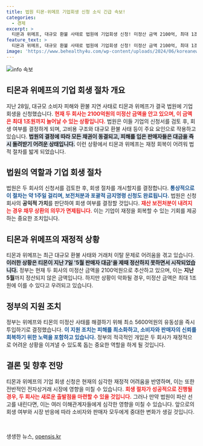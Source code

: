 ```yaml
---
title: 법원 티몬·위메프 기업회생 신청 소식 긴급 속보!
categories:
  - 경제
excerpt: >
  티몬과 위메프, 대규모 환불 사태로 법원에 기업회생 신청! 미정산 금액 2100억, 최대 1조원으로 늘어날 가능성도. 소비자 피해가 우려되는 가운데, 법원의 결정은 과연? 클릭 유도!
feature_text: >
  티몬과 위메프, 대규모 환불 사태로 법원에 기업회생 신청! 미정산 금액 2100억, 최대 1조원으로 늘어날 가능성도. 소비자 피해가 우려되는 가운데, 법원의 결정은 과연? 클릭 유도!
image: 'https://www.behealthy4u.com/wp-content/uploads/2024/06/koreanews.jpg'
---
```


<p><img src="https://www.behealthy4u.com/wp-content/uploads/2024/06/koreanews.jpg" alt="info 속보" /></p>

<h2>티몬과 위메프의 기업 회생 절차 개요</h2>

<p data-ke-size="size16">지난 28일, 대규모 소비자 피해와 환불 지연 사태로 티몬과 위메프가 결국 법원에 기업 회생을 신청했습니다. <b><span style="color: #ee2323;">현재 두 회사는 2100억원의 미정산 금액을 안고 있으며, 이 금액은 최대 1조원까지 늘어날 수 있는 상황입니다.</span></b> 법원은 이들 기업의 신청서를 검토 후, 회생 여부를 결정하게 되며, 고비용 구조와 대규모 환불 사태 등이 주요 요인으로 작용하고 있습니다. <b><span style="background-color: #21538527;">법원의 결정에 따라 모든 채권이 동결되고, 피해를 입은 판매자들은 대금을 즉시 돌려받기 어려운 상태입니다.</span></b> 이런 상황에서 티몬과 위메프는 재정 회복이 어려워 법적 절차를 밟게 되었습니다.</p>

<h2>법원의 역할과 기업 회생 절차</h2>

<p data-ke-size="size16">법원은 두 회사의 신청서를 검토한 후, 회생 절차를 개시할지를 결정합니다. <b><span style="color: #1a5490;">통상적으로 이 절차는 약 1주일 걸리며, 보전처분과 포괄적 금지명령 신청도 완료됩니다.</span></b> 법원은 신청 회사의 <b>공익적 가치</b>를 판단하여 회생 여부를 결정할 것입니다. <b><span style="color: #ee2323;">재산 보전처분이 내려지는 경우 채무 상환의 의무가 면제됩니다.</span></b> 이는 기업이 재정을 회복할 수 있는 기회를 제공하는 중요한 조치입니다.</p>

<h2>티몬과 위메프의 재정적 상황</h2>

<p data-ke-size="size16">티몬과 위메프는 최근 대규모 환불 사태와 거래처 이탈 문제로 어려움을 겪고 있습니다. <b><span style="background-color: #21538527;">이러한 상황은 티몬이 지난 7일 '5월 판매자 대금'을 제때 정산하지 못하면서 시작되었습니다.</span></b> 정부는 현재 두 회사의 미정산 금액을 2100억원으로 추산하고 있으며, 이는 <b>지난 5월</b>까지 정산되지 않은 금액입니다. 하지만 상황이 악화될 경우, 미정산 금액은 최대 1조원에 이를 수 있다고 우려되고 있습니다.</p>

<h2>정부의 지원 조치</h2>

<p data-ke-size="size16">정부는 위메프와 티몬의 미정산 사태를 해결하기 위해 최소 5600억원의 유동성을 즉시 투입하기로 결정했습니다. <b><span style="color: #1a5490;">이 지원 조치는 피해를 최소화하고, 소비자와 판매자의 신뢰를 회복하기 위한 노력을 포함하고 있습니다.</span></b> 정부의 적극적인 개입은 두 회사가 재정적으로 어려운 상황을 이겨낼 수 있도록 돕는 중요한 역할을 하게 될 것입니다.</p>

<h2>결론 및 향후 전망</h2>

<p data-ke-size="size16">티몬과 위메프의 기업 회생 신청은 현재의 심각한 재정적 어려움을 반영하며, 이는 또한 전반적인 전자상거래 시장에 영향을 미칠 수 있습니다. <b><span style="color: #ee2323;">회생 절차가 성공적으로 진행될 경우, 두 회사는 새로운 출발점을 마련할 수 있을 것입니다.</span></b> 그러나 만약 법원이 파산 선고를 내린다면, 이는 여러 이해관계자들에게 심각한 영향을 미칠 수 있습니다. 앞으로의 회생 여부와 시장 반응에 따라 소비자와 판매자 모두에게 중대한 변화가 생길 것입니다.</p>

<p data-ke-size="size16">&nbsp;</p>
생생한 뉴스, <a href="https://opensis.kr" rel="dofollow">opensis.kr</a>



